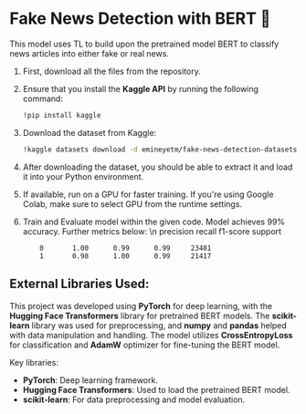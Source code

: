 # Fake News Detection with BERT :newspaper:

This model uses TL to build upon the pretrained model BERT to classify news articles into either fake or real news. 

1. First, download all the files from the repository.
2. Ensure that you install the **Kaggle API** by running the following command:
   ```bash
   !pip install kaggle
   ```
3. Download the dataset from Kaggle:
   ```bash
   !kaggle datasets download -d emineyetm/fake-news-detection-datasets
   ```
4. After downloading the dataset, you should be able to extract it and load it into your Python environment.
5. If available, run on a GPU for faster training. If you're using Google Colab, make sure to select GPU from the runtime settings.
6. Train and Evaluate model within the given code. Model achieves 99% accuracy. Further metrics below: \n
               precision    recall  f1-score   support
           
           0       1.00      0.99      0.99     23481
           1       0.98      1.00      0.99     21417

## External Libraries Used:
This project was developed using **PyTorch** for deep learning, with the **Hugging Face Transformers** library for pretrained BERT models. The **scikit-learn** library was used for preprocessing, and **numpy** and **pandas** helped with data manipulation and handling. The model utilizes **CrossEntropyLoss** for classification and **AdamW** optimizer for fine-tuning the BERT model.

Key libraries:
- **PyTorch**: Deep learning framework.
- **Hugging Face Transformers**: Used to load the pretrained BERT model.
- **scikit-learn**: For data preprocessing and model evaluation.
  

